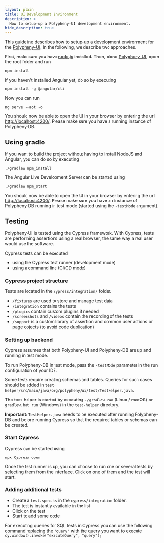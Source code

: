 ```yaml
---
layout: plain
title: UI Development Environment
description: >
  How to setup-up a Polypheny-UI development environment.
hide_description: true
---
```


This guideline describes how to setup-up a development environment for the [Polypheny-UI](https://github.com/polypheny/Polypheny-UI). In the following, we describe two approaches.

First, make sure you have [node.js](https://nodejs.org/en/) installed. Then, clone [Polypheny-UI](https://github.com/polypheny/Polypheny-UI), open the root folder and run

```
npm install
```

If you haven't installed Angular yet, do so by executing

```
npm install -g @angular/cli
```

Now you can run
```
ng serve --aot -o
```

You should now be able to open the UI in your browser by entering the url [http://localhost:4200/](http://localhost:4200/). Please make sure you have a running instance of Polypheny-DB.



## Using gradle
If you want to build the project without having to install NodeJS and Angular, you can do so by executing

```
./gradlew npm_install
```

The Angular Live Development Server can be started using

```
./gradlew npm_start
```

You should now be able to open the UI in your browser by entering the url [http://localhost:4200/](http://localhost:4200/). Please make sure you have an instance of Polypheny-DB running in test mode (started using the `-testMode` argument).



## Testing
Polypheny-UI is tested using the Cypress framework. With Cypress, tests are performing assertions using a real browser, the same way a real user would use the software.

Cypress tests can be executed

- using the Cypress test runner (development mode)
- using a command line (CI/CD mode)


### Cypress project structure
Tests are located in the `cypress/integration/` folder.
- `/fixtures` are used to store and manage test data
- `/integration` contains the tests
- `/plugins` contain custom plugins if needed
- `/screenshots` and `/videos` contain the recording of the tests
- `/support` is a custom library of assertion and common user actions or page objects (to avoid code duplication)


### Setting up backend
Cypress assumes that both Polypheny-UI and Polypheny-DB are up and running in test mode.

To run Polypheny-DB in test mode, pass the ```-testMode``` parameter in the run configuration of your IDE.

Some tests require creating schemas and tables. Queries for such cases should be added in 
```test-helper/src/main/java/org/polypheny/ui/test/TestHelper.java```.

The test-helper is started by executing `./gradlew run` (Linux / macOS) or `gradlew.bat run` (Windows) in the `test-helper` directory.

**Important:** ```TestHelper.java``` needs to be executed after running Polypheny-DB and before running Cypress so that the required tables or schemas can be created.


### Start Cypress
Cypress can be started using
```
npx Cypress open
```
Once the test runner is up, you can choose to run one or several tests by selecting them from the interface. Click on one of them and the test will start.


### Adding additional tests
- Create a `test.spec.ts` in the `cypress/integration` folder.
- The test is instantly available in the list
- Click on the test
- Start to add some code

For executing queries for SQL tests in Cypress you can use the following command replacing the ````"query"```` with the query you want to execute `cy.window().invoke("executeQuery", "query");`
